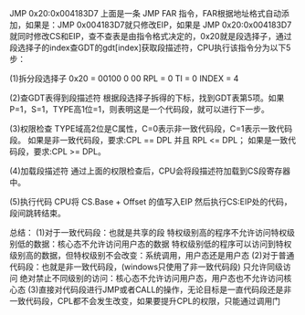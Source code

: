  JMP 0x20:0x004183D7
上面是一条 JMP FAR 指令，FAR根据地址格式自动添加，如果是：JMP 0x004183D7就只修改EIP，如果是 JMP 0x20:0x004183D7就同时修改CS和EIP，查不查表是由指令格式决定的，0x20就是段选择子，通过段选择子的index查GDT的gdt[index]获取段描述符，CPU执行该指令分为以下5步：

(1)拆分段选择子
0x20 = 00100 0 00
RPL = 0
TI = 0
INDEX = 4

(2)查GDT表得到段描述符
根据段选择子拆得的下标，找到GDT表第5项。如果P=1，S=1，TYPE高1位=1，则表明这是一个代码段，就可以进行下一步。

(3)权限检查
TYPE域高2位是C属性，C=0表示非一致代码段，C=1表示一致代码段。
如果是非一致代码段，要求:CPL == DPL 并且 RPL <= DPL；
如果是一致代码段，要求:CPL >= DPL。

(4)加载段描述符
通过上面的权限检查后，CPU会将段描述符加载到CS段寄存器中。

(5)执行代码
CPU将 CS.Base + Offset 的值写入EIP 然后执行CS:EIP处的代码，段间跳转结束。


总结：
(1)对于一致代码段：也就是共享的段
特权级别高的程序不允许访问特权级别低的数据：核心态不允许访问用户态的数据
特权级别低的程序可以访问到特权级别高的数据，但特权级别不会改变：系统调用，用户态还是用户态
(2)对于普通代码段：也就是非一致代码段，(windows只使用了非一致代码段)
只允许同级访问
绝对禁止不同级别的访问：核心态不允许访问用户态，用户态也不允许访问核心态
(3)直接对代码段进行JMP或者CALL的操作，无论目标是一直代码段还是非一致代码段，CPL都不会发生改变，如果要提升CPL的权限，只能通过调用门
